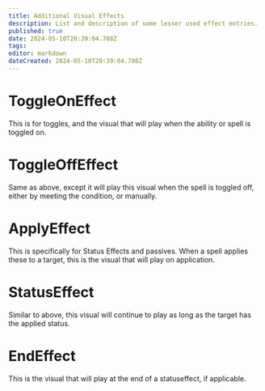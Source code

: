```yaml
---
title: Additional Visual Effects
description: List and description of some lesser used effect entries.
published: true
date: 2024-05-10T20:39:04.708Z
tags: 
editor: markdown
dateCreated: 2024-05-10T20:39:04.708Z
---
```


# ToggleOnEffect
This is for toggles, and the visual that will play when the ability or spell is toggled on.

# ToggleOffEffect
Same as above, except it will play this visual when the spell is toggled off, either by meeting the condition, or manually.

# ApplyEffect
This is specifically for Status Effects and passives. When a spell applies these to a target, this is the visual that will play on application.

# StatusEffect
Similar to above, this visual will continue to play as long as the target has the applied status.

# EndEffect
This is the visual that will play at the end of a statuseffect, if applicable.